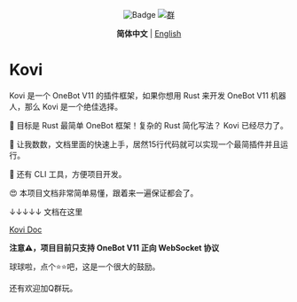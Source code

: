 <div align="center">

![Badge](https://img.shields.io/badge/OneBot-11-black) [![群](https://img.shields.io/badge/QQ%E7%BE%A4-857054777-54aeff)](https://qm.qq.com/q/kmpSBOVaCI)

**简体中文** | [English](README_EN.md)

</div>

# Kovi

Kovi 是一个 OneBot V11 的插件框架，如果你想用 Rust 来开发 OneBot V11 机器人，那么 Kovi 是一个绝佳选择。

🎯 目标是 Rust 最简单 OneBot 框架！复杂的 Rust 简化写法？ Kovi 已经尽力了。

🤔 让我数数，文档里面的快速上手，居然15行代码就可以实现一个最简插件并且运行。

🥁 还有 CLI 工具，方便项目开发。

😍 本项目文档非常简单易懂，跟着来一遍保证都会了。

↓↓↓↓↓ 文档在这里

[Kovi Doc](https://threkork.github.io/kovi-doc/)

**注意⚠️，项目目前只支持 OneBot V11 正向 WebSocket 协议**

球球啦，点个⭐⭐吧，这是一个很大的鼓励。

还有欢迎加Q群玩。
